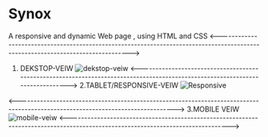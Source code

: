 # Synox

A responsive and dynamic Web page , using HTML and CSS
<-------------------------------------------------------------------------------------------------------------------------------->

1. DEKSTOP-VEIW
![dekstop-veiw](https://user-images.githubusercontent.com/74761614/105910916-98f7ed80-604f-11eb-95fb-da1023981870.png)
<------------------------------------------------------------------------------------------------------------------------------>
2.TABLET/RESPONSIVE-VEIW
![Responsive](https://user-images.githubusercontent.com/74761614/105910920-9ac1b100-604f-11eb-8cdd-781f12da4302.png)

<------------------------------------------------------------------------------------------------------------------------------->
3.MOBILE VEIW
![mobile-veiw](https://user-images.githubusercontent.com/74761614/105910931-9e553800-604f-11eb-8c85-8eb3c91e57b0.png)
<-------------------------------------------------------------------------------------------------------------------------------->
